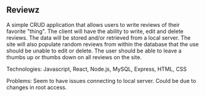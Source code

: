 Reviewz
-----------
A simple CRUD application that allows users to write reviews of their favorite "thing".
The client will have the ability to write, edit and delete reviews. The data will be stored and/or retrieved from a local server.
The site will also populate random reviews from within the database that the use should be unable to edit or delete. 
The user should be able to leave a thumbs up or thumbs down on all reviews on the site.

Technologies: Javascript, React, Node.js, MySQL, Express, HTML, CSS

Problems:
Seem to have issues connecting to local server. Could be due to changes in root access. 

